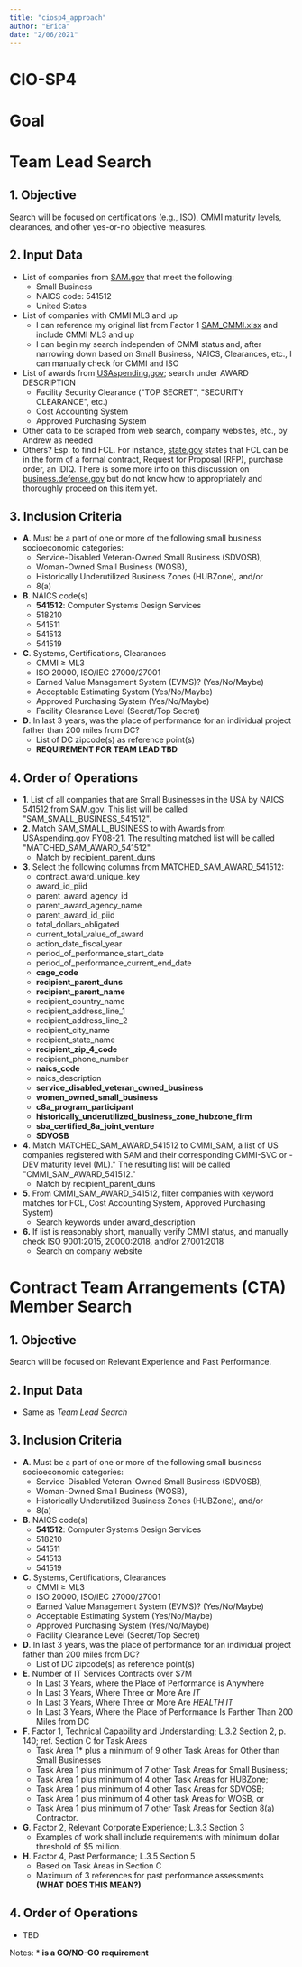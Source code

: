 ```yaml
---
title: "ciosp4_approach"
author: "Erica"
date: "2/06/2021"
---
```

# CIO-SP4

# Goal

# Team Lead Search
## 1. Objective
Search will be focused on certifications (e.g., ISO), CMMI maturity levels, clearances, and other yes-or-no objective measures.

## 2. Input Data
- List of companies from [SAM.gov](https://www.sam.gov/SAM/pages/public/searchRecords/advancedEMRSearch.jsf) that meet the following:
  - Small Business
  - NAICS code: 541512
  - United States
- List of companies with CMMI ML3 and up
  - I can reference my original list from Factor 1 [SAM_CMMI.xlsx](https://github.com/ericaosta/alagant/blob/main/F1/SAM_CMMI.xlsx) and include CMMI ML3 and up
  - I can begin my search independen of CMMI status and, after narrowing down based on Small Business, NAICS, Clearances, etc., I can manually check for CMMI and ISO
- List of awards from [USAspending.gov](https://www.usaspending.gov); search under AWARD DESCRIPTION
  - Facility Security Clearance ("TOP SECRET", "SECURITY CLEARANCE", etc.)
  - Cost Accounting System
  - Approved Purchasing System
- Other data to be scraped from web search, company websites, etc., by Andrew as needed
- Others? Esp. to find FCL. For instance, [state.gov](https://www.state.gov/facility-security-clearances-faq/) states that FCL can be in the form of a formal contract, Request for Proposal (RFP), purchase order, an IDIQ. There is some more info on this discussion on [business.defense.gov](https://business.defense.gov/Portals/57/Documents/SmallBusinessWebinar%20QandA.pdf?ver=2020-07-15-161110-867) but do not know how to appropriately and thoroughly proceed on this item yet.

## 3. Inclusion Criteria
- **A**. Must be a part of one or more of the following small business socioeconomic categories:
  - Service-Disabled Veteran-Owned Small Business (SDVOSB),
  - Woman-Owned Small Business (WOSB),
  - Historically Underutilized Business Zones (HUBZone), and/or
  - 8(a)
- **B**. NAICS code(s)
  - **541512**: Computer Systems Design Services
  - 518210
  - 541511
  - 541513
  - 541519
- **C**. Systems, Certifications, Clearances
  - CMMI ≥ ML3
  - ISO 20000, ISO/IEC 27000/27001	
  - Earned Value Management System (EVMS)? (Yes/No/Maybe)
  - Acceptable Estimating System (Yes/No/Maybe)
  - Approved Purchasing System (Yes/No/Maybe)
  - Facility Clearance Level (Secret/Top Secret)
- **D**. In last 3 years, was the place of performance for an individual project father than 200 miles from DC?
  - List of DC zipcode(s) as reference point(s)
  - **REQUIREMENT FOR TEAM LEAD TBD**

## 4. Order of Operations
- **1**. List of all companies that are Small Businesses in the USA by NAICS 541512 from SAM.gov. This list will be called "SAM_SMALL_BUSINESS_541512".
- **2**. Match SAM_SMALL_BUSINESS to with Awards from USAspending.gov FY08-21. The resulting matched list will be called "MATCHED_SAM_AWARD_541512".
  - Match by recipient_parent_duns
- **3**. Select the following columns from MATCHED_SAM_AWARD_541512:
  - contract_award_unique_key 
  - award_id_piid 
  - parent_award_agency_id
  - parent_award_agency_name
  - parent_award_id_piid
  - total_dollars_obligated
  - current_total_value_of_award
  - action_date_fiscal_year
  - period_of_performance_start_date
  - period_of_performance_current_end_date
  - **cage_code**
  - **recipient_parent_duns**
  - **recipient_parent_name**
  - recipient_country_name
  - recipient_address_line_1
  - recipient_address_line_2
  - recipient_city_name
  - recipient_state_name
  - **recipient_zip_4_code**
  - recipient_phone_number
  - **naics_code**
  - naics_description
  - **service_disabled_veteran_owned_business**
  - **women_owned_small_business**
  - **c8a_program_participant**
  - **historically_underutilized_business_zone_hubzone_firm** 
  - **sba_certified_8a_joint_venture**
  - **SDVOSB**
- **4**. Match MATCHED_SAM_AWARD_541512 to CMMI_SAM, a list of US companies registered with SAM and their corresponding CMMI-SVC or -DEV maturity level (ML)." The resulting list will be called "CMMI_SAM_AWARD_541512."
  - Match by recipient_parent_duns
- **5**. From CMMI_SAM_AWARD_541512, filter companies with keyword matches for FCL, Cost Accounting System, Approved Purchasing System)
  - Search keywords under award_description
- **6.** If list is reasonably short, manually verify CMMI status, and manually check ISO 9001:2015, 20000:2018, and/or 27001:2018
  - Search on company website

# Contract Team Arrangements (CTA) Member Search
## 1. Objective
Search will be focused on Relevant Experience and Past Performance.

## 2. Input Data
- Same as *Team Lead Search* 

## 3. Inclusion Criteria
- **A**. Must be a part of one or more of the following small business socioeconomic categories:
  - Service-Disabled Veteran-Owned Small Business (SDVOSB),
  - Woman-Owned Small Business (WOSB),
  - Historically Underutilized Business Zones (HUBZone), and/or
  - 8(a)
- **B**. NAICS code(s)
  - **541512**: Computer Systems Design Services
  - 518210
  - 541511
  - 541513
  - 541519
- **C**. Systems, Certifications, Clearances
  - CMMI ≥ ML3
  - ISO 20000, ISO/IEC 27000/27001	
  - Earned Value Management System (EVMS)? (Yes/No/Maybe)
  - Acceptable Estimating System (Yes/No/Maybe)
  - Approved Purchasing System (Yes/No/Maybe)
  - Facility Clearance Level (Secret/Top Secret)
- **D**. In last 3 years, was the place of performance for an individual project father than 200 miles from DC?
  - List of DC zipcode(s) as reference point(s)
- **E**. Number of IT Services Contracts over $7M
  - In Last 3 Years, where the Place of Performance is Anywhere
  - In Last 3 Years, Where Three or More Are *IT*
  - In Last 3 Years, Where Three or More Are *HEALTH IT*
  - In Last 3 Years, Where the Place of Performance Is Farther Than 200 Miles from DC
- **F**. Factor 1, Technical Capability and Understanding; L.3.2 Section 2, p. 140; ref. Section C for Task Areas
  - Task Area 1* plus a minimum of 9 other Task Areas for Other than Small Businesses
  - Task Area 1 plus minimum of 7 other Task Areas for Small Business;
  - Task Area 1 plus minimum of 4 other Task Areas for HUBZone;
  - Task Area 1 plus minimum of 4 other Task Areas for SDVOSB;
  - Task Area 1 plus minimum of 4 other task Areas for WOSB, or
  - Task Area 1 plus minimum of 7 other Task Areas for Section 8(a) Contractor.
- **G**. Factor 2, Relevant Corporate Experience; L.3.3 Section 3
  - Examples of work shall include requirements with minimum dollar threshold of $5 million.
- **H**. Factor 4, Past Performance; L.3.5 Section 5
  - Based on Task Areas in Section C
  - Maximum of 3 references for past performance assessments **(WHAT DOES THIS MEAN?)**

## 4. Order of Operations
- TBD

Notes: * **is a GO/NO-GO requirement**
